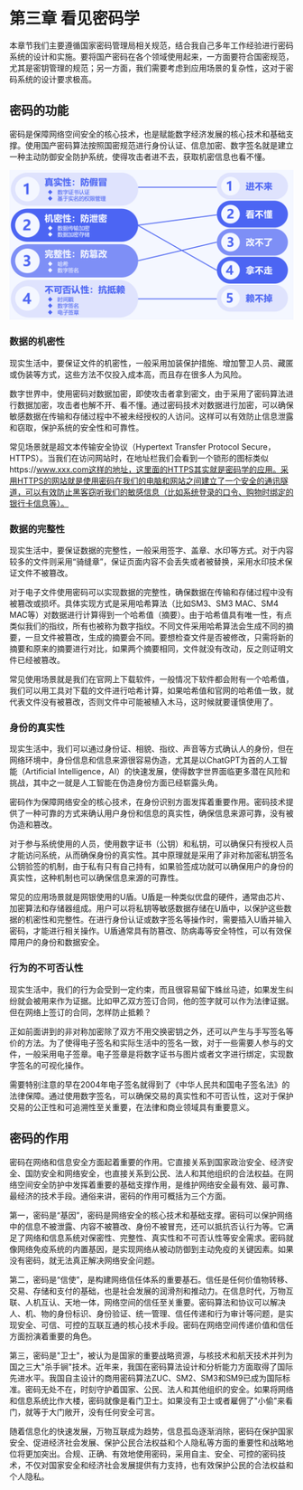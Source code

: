 # 第三章  看见密码学

本章节我们主要遵循国家密码管理局相关规范，结合我自己多年工作经验进行密码系统的设计和实施。要将国产密码在各个领域使用起来，一方面要符合国密规范，尤其是密钥管理的规范；另一方面，我们需要考虑到应用场景的复杂性，这对于密码系统的设计要求极高。

## 密码的功能

密码是保障网络空间安全的核心技术，也是赋能数字经济发展的核心技术和基础支撑。使用国产密码算法按照国密规范进行身份认证、信息加密、数字签名就是建立一种主动防御安全防护系统，使得攻击者进不去，获取机密信息也看不懂。

![image-20230608174716643](image/image-20230608174716643.png)

### 数据的机密性

现实生活中，要保证文件的机密性，一般采用加装保护措施、增加警卫人员、藏匿或伪装等方式，这些方法不仅投入成本高，而且存在很多人为风险。

数字世界中，使用密码对数据加密，即使攻击者拿到密文，由于采用了密码算法进行数据加密，攻击者也解不开、看不懂。通过密码技术对数据进行加密，可以确保敏感数据在传输和存储过程中不被未经授权的人访问。这样可以有效防止信息泄露和窃取，保护系统的安全性和可靠性。

常见场景就是超文本传输安全协议（Hypertext Transfer Protocol Secure，HTTPS）。当我们在访问网站时，在地址栏我们会看到一个锁形的图标类似https://www.xxx.com这样的地址，这里面的HTTPS其实就是密码学的应用。采用HTTPS的网站就是使用密码在我们的电脑和网站之间建立了一个安全的通讯隧道，可以有效防止黑客窃听我们的敏感信息（比如系统登录的口令、购物时绑定的银行卡信息等）。

### 数据的完整性

现实生活中，要保证数据的完整性，一般采用签字、盖章、水印等方式。对于内容较多的文件则采用“骑缝章”，保证页面内容不会丢失或者被替换，采用水印技术保证文件不被篡改。

对于电子文件使用密码可以实现数据的完整性，确保数据在传输和存储过程中没有被篡改或损坏。具体实现方式是采用哈希算法（比如SM3、SM3 MAC、SM4 MAC等）对数据进行计算得到一个哈希值（摘要）。由于哈希值具有唯一性，有点类似我们的指纹，所有也被称为数字指纹。不同文件采用哈希算法会生成不同的摘要，一旦文件被篡改，生成的摘要会不同。要想检查文件是否被修改，只需将新的摘要和原来的摘要进行对比，如果两个摘要相同，文件就没有改动，反之则证明文件已经被篡改。

常见使用场景就是我们在官网上下载软件，一般情况下软件都会附有一个哈希值，我们可以用工具对下载的文件进行哈希计算，如果哈希值和官网的哈希值一致，就代表文件没有被篡改，否则文件中可能被植入木马，这时候就要谨慎使用了。

### 身份的真实性

现实生活中，我们可以通过身份证、相貌、指纹、声音等方式确认人的身份，但在网络环境中，身份信息和信息来源很容易伪造，尤其是以ChatGPT为首的人工智能（Artificial Intelligence，AI）的快速发展，使得数字世界面临更多潜在风险和挑战，其中之一就是人工智能在伪造身份方面已经崭露头角。

密码作为保障网络安全的核心技术，在身份识别方面发挥着重要作用。密码技术提供了一种可靠的方式来确认用户身份和信息的真实性，确保信息来源可靠，没有被伪造和篡改。

对于参与系统使用的人员，使用数字证书（公钥）和私钥，可以确保只有授权人员才能访问系统，从而确保身份的真实性。其中原理就是采用了非对称加密私钥签名公钥验签的机制，由于私有只有自己持有，如果验签成功就可以确保用户的身份的真实性，这种机制也可以确保信息来源的可靠性。

常见的应用场景就是网银使用的U盾。U盾是一种类似优盘的硬件，通常由芯片、加密算法和存储器组成。用户可以将私钥等敏感数据存储在U盾中，以保护这些数据的机密性和完整性。在进行身份认证或数字签名等操作时，需要插入U盾并输入密码，才能进行相关操作。U盾通常具有防篡改、防病毒等安全特性，可以有效保障用户的身份和数据安全。

### 行为的不可否认性

现实生活中，我们的行为会受到一定约束，而且很容易留下蛛丝马迹，如果发生纠纷就会被用来作为证据。比如甲乙双方签订合同，他的签字就可以作为法律证据。但在网络上签订的合同，怎样防止抵赖？

正如前面讲到的非对称加密除了双方不用交换密钥之外，还可以产生与手写签名等价的方法。为了使得电子签名和实际生活中的签名一致，对于一些需要人参与的文件，一般采用电子签章。电子签章是将数字证书与图片或者文字进行绑定，实现数字签名的可视化操作。

需要特别注意的早在2004年电子签名就得到了《中华人民共和国电子签名法》的法律保障。通过使用数字签名，可以确保交易的真实性和不可否认性，这对于保护交易的公正性和可追溯性至关重要，在法律和商业领域具有重要意义。

## 密码的作用

密码在网络和信息安全方面起着重要的作用。它直接关系到国家政治安全、经济安全、国防安全和网络安全，也直接关系到公民、法人和其他组织的合法权益。在网络空间安全防护中发挥着重要的基础支撑作用，是维护网络安全最有效、最可靠、最经济的技术手段。通俗来讲，密码的作用可概括为三个方面。

第一，密码是“基因”，密码是网络安全的核心技术和基础支撑。密码可以保护网络中的信息不被泄露、内容不被篡改、身份不被冒充，还可以抵抗否认行为等。它满足了网络和信息系统对保密性、完整性、真实性和不可否认性等安全需求。密码就像网络免疫系统的内置基因，是实现网络从被动防御到主动免疫的关键因素。如果没有密码，就无法真正解决网络安全问题。

第二，密码是“信使”，是构建网络信任体系的重要基石。信任是任何价值物转移、交易、存储和支付的基础，也是社会发展的润滑剂和推动力。在信息时代，万物互联、人机互认、天地一体，网络空间的信任至关重要。密码算法和协议可以解决人、机、物的身份标识、身份验证、统一管理、信任传递和行为审计等问题，是实现安全、可信、可控的互联互通的核心技术手段。密码在网络空间传递价值和信任方面扮演着重要的角色。

第三，密码是"卫士"，被认为是国家的重要战略资源，与核技术和航天技术并列为国之三大"杀手锏"技术。近年来，我国在密码算法设计和分析能力方面取得了国际先进水平。我国自主设计的商用密码算法ZUC、SM2、SM3和SM9已成为国际标准。密码无处不在，时刻守护着国家、公民、法人和其他组织的安全。如果将网络和信息系统比作大楼，密码就像是看门卫士。如果没有卫士或者雇佣了"小偷"来看门，就等于大门敞开，没有任何安全可言。

随着信息化的快速发展，万物互联成为趋势，信息孤岛逐渐消除，密码在保护国家安全、促进经济社会发展、保护公民合法权益和个人隐私等方面的重要性和战略地位将更加突出。合规、正确、有效地使用密码，采用自主、安全、可控的密码技术，不仅对国家安全和经济社会发展提供有力支持，也有效保护公民的合法权益和个人隐私。